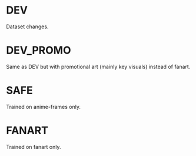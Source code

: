 # DEV
Dataset changes.

# DEV_PROMO
Same as DEV but with promotional art (mainly key visuals) instead of fanart.

# SAFE
Trained on anime-frames only.

# FANART
Trained on fanart only.

